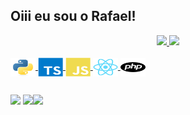 ## Oiii eu sou o Rafael!
<div align="center">
  <a href="https://github.com/raffaell95">
  <img height="180em" src="https://github-readme-stats.vercel.app/api?username=raffaell95&show_icons=true&theme=dark&include_all_commits=true&count_private=true"/>
  <img height="180em" src="https://github-readme-stats.vercel.app/api/top-langs/?username=raffaell95&layout=compact&langs_count=7&theme=dark"/>
</div>
<div style="display: inline_block"><br>
  <img align="center" alt="Rafa-Python" height="30" width="40" src="https://raw.githubusercontent.com/devicons/devicon/master/icons/python/python-original.svg">
  <img align="center" alt="Rafa-Ts" height="30" width="40" src="https://raw.githubusercontent.com/devicons/devicon/master/icons/typescript/typescript-plain.svg">
  <img align="center" alt="Rafa-Js" height="30" width="40" src="https://raw.githubusercontent.com/devicons/devicon/master/icons/javascript/javascript-plain.svg">
  <img align="center" alt="Rafa-React" height="30" width="40" src="https://raw.githubusercontent.com/devicons/devicon/master/icons/react/react-original.svg">
  <img align="center" alt="php" height="30" width="40" src="https://github.com/devicons/devicon/blob/master/icons/php/php-plain.svg">


  ##
 
<div> 
  <a href="https://www.instagram.com/rafaelcr12357/" target="_blank"><img src="https://img.shields.io/badge/-Instagram-%23E4405F?style=for-the-badge&logo=instagram&logoColor=white" target="_blank"></a>
 <a href="https://discord.gg/raffaell95" target="_blank"><img src="https://img.shields.io/badge/Discord-7289DA?style=for-the-badge&logo=discord&logoColor=white" 
  <a href="https://www.linkedin.com/in/rafaelcunharibeiro" target="_blank"><img src="https://img.shields.io/badge/-LinkedIn-%230077B5?style=for-the-badge&logo=linkedin&logoColor=white" target="_blank"></a> 

</div>

